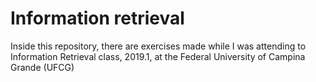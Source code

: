 # Information retrieval

Inside this repository, there are exercises made while I was attending to Information Retrieval class, 2019.1, at the Federal University of Campina Grande (UFCG)
